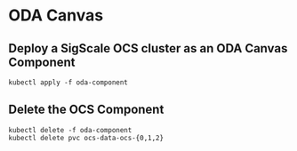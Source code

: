 # ODA Canvas

## Deploy a SigScale OCS cluster as an ODA Canvas Component
	kubectl apply -f oda-component

## Delete the OCS Component
	kubectl delete -f oda-component
	kubectl delete pvc ocs-data-ocs-{0,1,2}

